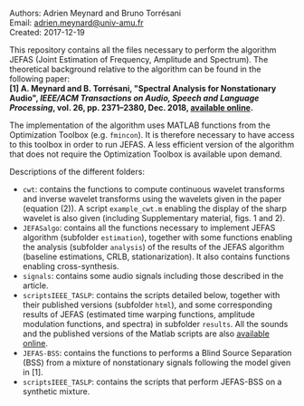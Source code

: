 Authors: Adrien Meynard and Bruno Torrésani  
Email: adrien.meynard@univ-amu.fr  
Created: 2017-12-19

This repository contains all the files necessary to perform the algorithm JEFAS (Joint Estimation of Frequency, Amplitude and Spectrum). The theoretical background relative to the algorithm can be found in the following paper:  
**[1] A. Meynard and B. Torrésani, "Spectral Analysis for Nonstationary Audio", *IEEE/ACM Transactions on Audio,
Speech and Language Processing*, vol. 26, pp. 2371–2380, Dec. 2018, [available online](https://hal.archives-ouvertes.fr/hal-01670187).**

The implementation of the algorithm uses MATLAB functions from the Optimization Toolbox (e.g. `fmincon`). It is therefore necessary to have access to this toolbox in order to run JEFAS. A less efficient version of the algorithm that does not require the Optimization Toolbox is available upon demand.

Descriptions of the different folders:
- `cwt`: contains the functions to compute continuous wavelet transforms and inverse wavelet transforms using the wavelets given in the paper (equation (2)). A script `example_cwt.m` enabling the display of the sharp wavelet is also given (including Supplementary material, figs. 1 and 2). 
- `JEFASalgo`: contains all the functions necessary to implement JEFAS algorithm (subfolder `estimation`), together with some functions enabling the analysis (subfolder `analysis`) of the results of the JEFAS algorithm (baseline estimations, CRLB, stationarization). It also contains functions enabling cross-synthesis.
- `signals`: contains some audio signals including those described in the article.
- `scriptsIEEE_TASLP`: contains the scripts detailed below, together with their published versions (subfolder `html`), and some corresponding results of JEFAS (estimated time warping functions, amplitude modulation functions, and spectra) in subfolder `results`. All the sounds and the published versions of the Matlab scripts are also [available online](http://meynard.perso.math.cnrs.fr/paperJEFAS/NonStationaryAudio.html).
- `JEFAS-BSS`: contains the functions to performs a Blind Source Separation (BSS) from a mixture of nonstationary signals following the model given in [1].
- `scriptsIEEE_TASLP`: contains the scripts that perform JEFAS-BSS on a synthetic mixture.
